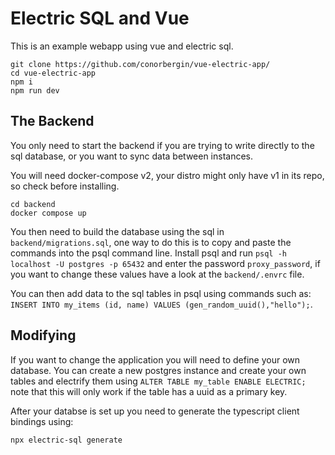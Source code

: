 # Electric SQL and Vue

This is an example webapp using vue and electric sql.
```
git clone https://github.com/conorbergin/vue-electric-app/
cd vue-electric-app
npm i
npm run dev
```

## The Backend
You only need to start the backend if you are trying to write directly to the sql database, or you want to sync data between instances.

You will need docker-compose v2, your distro might only have v1 in its repo, so check before installing.
```
cd backend
docker compose up
```
You then need to build the database using the sql in `backend/migrations.sql`, one way to do this is to copy and paste the commands into the psql command line. Install psql and run `psql -h localhost -U postgres -p 65432` and enter the password `proxy_password`, if you want to change these values have a look at the `backend/.envrc` file.

You can then add data to the sql tables in psql using commands such as: `INSERT INTO my_items (id, name) VALUES (gen_random_uuid(),"hello");`.

## Modifying
If you want to change the application you will need to define your own database. You can create a new postgres instance and create your own tables and electrify them using `ALTER TABLE my_table ENABLE ELECTRIC;` note that this will only work if the table has a uuid as a primary key.

After your databse is set up you need to generate the typescript client bindings using:
```
npx electric-sql generate
```
